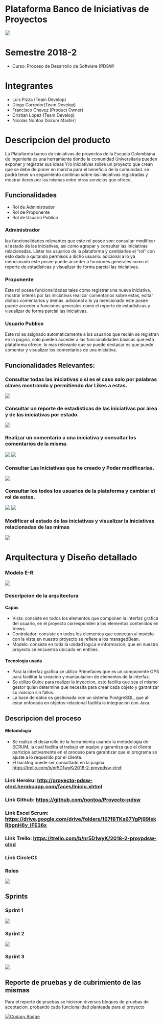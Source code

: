# Plataforma Banco de Iniciativas de Proyectos
![](img/in.PNG) 
#  Semestre 2018-2
-   Curso: Proceso de Desarrollo de Software (PDSW)
# Integrantes 

-   Luis  Pizza (Team Develop)
-   Diego Corredor(Team Develop)
-   Francisco Chavez (Product Owner)
-   Cristian Lopez (Team Develop)
-   Nicolas Nontoa (Scrum Master)
#  Descripcion del producto
La Plataforma banco de iniciativas de proyectos de la 	Escuela Colombiana de Ingeniería   es una herramienta donde la comunidad Universitaria pueden exponer y registrar sus ideas Y/o iniciativas sobre un proyecto que crean que se debe de poner en marcha para el beneficio de  la comunidad.  se podrá tener un seguimiento continuo sobre las iniciativas registradas y mostrar iteres por las mismas entre otros servicios  que ofrece. 
## Funcionalidades 
-   Rol de Administrador
-   Rol de Proponente
-   Rol de Usuario Publico
###  Administrador
las funcionalidades relevantes que este rol posee son: 
consultar modificar el estado de las iniciativas, así como agrupar y consultar las iniciativas relacionadas. 
Listar los usuarios de la plataforma y cambiarles el "rol" con esto  dado o quitando permisos a dicho usuario.
adicional a lo ya mencionado este posee puede acceder a funciones generales como el reporte de estadísticas y visualizar 
de forma parcial las iniciativas. 
### Proponente
Este rol posee funcionalidades tales como registrar una nueva iniciativa, mostrar interés por las iniciativas realizar comentarios
sobre estas, editar dichos comentarios y demás. adicional a lo ya mencionado este posee puede acceder a funciones generales como el reporte de estadísticas y visualizar de forma parcial las iniciativas.

### Usuario Publico
Este rol es asignado automáticamente a los usuarios que recién se registran en la pagina, solo pueden acceder a las funcionalidades básicas que esta plataforma ofrece. lo mas relevante que se puede destacar es que puede comentar y visualizar los comentarios de una iniciativa. 
## Funcionalidades Relevantes: 
### Consultar todas las iniciativas o si es el caso solo por palabras claves mostrando y permitiendo dar Likes a estas. 
![](img/consultari.jpg)
### Consultar un reporte de estadísticas de las iniciativas por área y de las iniciativas por estado. 
![](img/estadisticas.PNG)
### Realizar un comentario a una iniciativa y consultar los comentarios de  la misma. 
![](img/Comentar.PNG)
![](img/comentarios.PNG) 
### Consultar Las Iniciativas que he creado y Poder modificarlas.
![](img/iniciativasM.PNG) 
### Consultar los todos los usuarios de la plataforma y cambiar el rol de estos. 
![](img/usuarios.PNG)
![](img/estadoU.PNG)
### Modificar el estado de las iniciativas y visualizar la iniciativas relacionadas de las mimas 
![](img/estadoI.PNG) 
# Arquitectura y Diseño detallado
### Modelo E-R
![](img/modelo.PNG) 
### Descripcion de la arquitectura
#### Capas 
- Vista: consiste en todos los elementos que componen la interfaz grafica del usuario, en el proyecto corresponden a los elementos contenidos en Views.
- Controlador: consiste en todos los elementos que conectan al modelo con la vista,en nuestro proyecto se refiere a los managedBean.
- Modelo: consiste en toda la unidad logica e informacion, que en nuestro proyecto se encuentra ubicado en entities.
#### Tecnologia usada
- Para la interfaz grafica se utilizo Primefaces que es un componente OPS para facilitar la creacion y manipulacion de elementos de la interfaz.
- Se utilizo Guice para realizar la inyeccion, esto facilita que sea el mismo gestor quien determine que necesita para crear cada objeto y garantizar su iniacion sin fallos.
- La base de datos es gestionada con un sistema PostgreSQL, que al estar enfocada en objetos-relacional facilita la integracion con Java.
## Descripcion del proceso
#### Metodologia
- Se realizo el desarrollo de la herramienta usando la metodologia de SCRUM, la cual facilita el trabajo en equipo y garantiza que el cliente participe activamente en el proceso para garantizar que el programa se ajuste a lo requerido por el cliente.
- El backlog puede ser consultado en la pagina https://trello.com/b/nr5D1wyK/2018-2-proypdsw-clnd
### Link Heroku: http://proyecto-pdsw-clnd.herokuapp.com/faces/Inicio.xhtml
### Link Github: https://github.com/nontoa/Proyecto-pdsw
### Link Excel Scrum: https://drive.google.com/drive/folders/167f8TKs67YgPj99IskRbpnH6y_IFE36x
### Link Trello: https://trello.com/b/nr5D1wyK/2018-2-proypdsw-clnd
### Link CircleCI:
### Roles
![](img/roles.jpg) 
## Sprints
### Sprint 1
![](img/s1.PNG)
### Sprint 2
![](img/s2.PNG)
### Sprint 3
![](img/s3.PNG)
## Reporte de pruebas y de cubrimiento de las mismas
Para el reporte de pruebas se hicieron diversos bloques de pruebas de aceptacion, probando cada funcionalidad planteada para el proyecto

[![Codacy Badge](https://api.codacy.com/project/badge/Grade/4076b19e14b047f08fd98da36fc70610)](https://www.codacy.com/app/nontoa/Proyecto-pdsw?utm_source=github.com&amp;utm_medium=referral&amp;utm_content=nontoa/Proyecto-pdsw&amp;utm_campaign=Badge_Grade)
